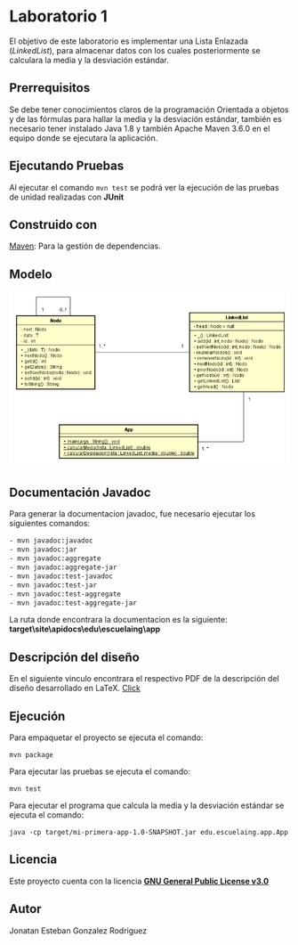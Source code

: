 # Laboratorio 1 #
El objetivo de este laboratorio es implementar una Lista Enlazada (*LinkedList*), para almacenar datos con los cuales posteriormente se calculara la media y la desviación estándar.

## Prerrequisitos ##
Se debe tener conocimientos claros de la programación Orientada a objetos y de las fórmulas para hallar la media y la desviación estándar, también es necesario tener instalado Java 1.8 y también Apache Maven 3.6.0 en el equipo donde se ejecutara la aplicación.

## Ejecutando Pruebas ##
Al ejecutar el comando ```mvn test``` se podrá ver la ejecución de las pruebas de unidad realizadas con **JUnit**

## Construido con ##
[Maven](https://maven.apache.org/): Para la gestión de dependencias.

## Modelo ##
![myimage-alt-tag](https://github.com/JonatanGonzalez09/AREP-Lab1/blob/master/src/resources/Modelo.PNG)

## Documentación Javadoc ##
Para generar la documentacion javadoc, fue necesario ejecutar los siguientes comandos:

```
- mvn javadoc:javadoc
- mvn javadoc:jar
- mvn javadoc:aggregate
- mvn javadoc:aggregate-jar
- mvn javadoc:test-javadoc
- mvn javadoc:test-jar
- mvn javadoc:test-aggregate
- mvn javadoc:test-aggregate-jar
```
La ruta donde encontrara la documentacion es la siguiente: **target\site\apidocs\edu\escuelaing\app**

## Descripción del diseño ##
En el siguiente vinculo encontrara el respectivo PDF de la descripción del diseño desarrollado en LaTeX.
[Click](https://github.com/JonatanGonzalez09/AREP-Lab1/blob/master/src/resources/Lab1.pdf)

## Ejecución ##
Para empaquetar el proyecto se ejecuta el comando:
```
mvn package
```
Para ejecutar las pruebas se ejecuta el comando:
```
mvn test
```
Para ejecutar el programa que calcula la media y la desviación estándar se ejecuta el comando:
```
java -cp target/mi-primera-app-1.0-SNAPSHOT.jar edu.escuelaing.app.App
```

## Licencia ##
Este proyecto cuenta con la licencia [**GNU General Public License v3.0**](https://github.com/JonatanGonzalez09/AREP-Lab1/blob/master/LICENSE)

## Autor ##
Jonatan Esteban Gonzalez Rodriguez 
